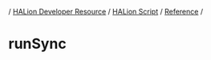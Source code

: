 / [HALion Developer Resource](../..//HALion-Developer-Resource.md) / [HALion Script](./HALion-Script.md) / [Reference](./Reference.md) /

# runSync
